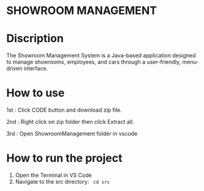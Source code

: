 # SHOWROOM MANAGEMENT
# Discription
The Showroom Management System is a Java-based application designed to manage showrooms, employees, and cars through a user-friendly, menu-driven interface.

# How to use
1st : Click CODE button and download zip file.

2nd : Right click on zip folder then click Extract all.

3rd : Open ShowroomManagement folder in vscode

# How to run the project
1. Open the Terminal in VS Code 
2. Navigate to the src directory:
``` cd src```

   
      
      
